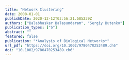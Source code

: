 ```yaml
---
title: "Network Clustering"
date: 2008-01-01
publishDate: 2020-12-12T02:56:21.585239Z
authors: ["Balabhaskar Balasundaram", "Sergiy Butenko"]
publication_types: ["6"]
abstract: ""
featured: false
publication: "*Analysis of Biological Networks*"
url_pdf: "https://doi.org/10.1002/9780470253489.ch6"
doi: "10.1002/9780470253489.ch6"
---
```


